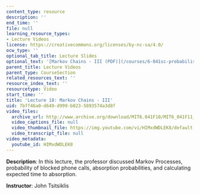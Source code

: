 ```yaml
---
content_type: resource
description: ''
end_time: ''
file: null
learning_resource_types:
- Lecture Videos
license: https://creativecommons.org/licenses/by-nc-sa/4.0/
ocw_type: ''
optional_tab_title: Lecture Slides
optional_text: '[Markov Chains - III (PDF)](/courses/6-041sc-probabilistic-systems-analysis-and-applied-probability-fall-2013/resources/mit6_041scf13_l18)'
parent_title: Lecture Videos
parent_type: CourseSection
related_resources_text: ''
resource_index_text: ''
resourcetype: Video
start_time: ''
title: 'Lecture 18: Markov Chains - III'
uid: 7bff46a0-d649-d999-b023-5893574a3d8f
video_files:
  archive_url: http://www.archive.org/download/MIT6.041F10/MIT6_041F11_lec18_300k.mp4
  video_captions_file: null
  video_thumbnail_file: https://img.youtube.com/vi/HIMxdWDLEK8/default.jpg
  video_transcript_file: null
video_metadata:
  youtube_id: HIMxdWDLEK8
---
```


**Description**: In this lecture, the professor discussed Markov Processes, probability of blocked phone calls, absorption probabilities, and calculating expected time to absorption.

**Instructor**: John Tsitsiklis

